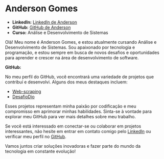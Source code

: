 # Anderson Gomes

- **LinkedIn:** [LinkedIn de Anderson](https://www.linkedin.com/in/anderson-gomes-2b71b1211/)
- **GitHub:** [GitHub de Anderson](https://github.com/Andgomes11)
- **Curso:** Análise e Desenvolvimento de Sistemas

Olá! Meu nome é Anderson Gomes, e estou atualmente cursando Análise e Desenvolvimento de Sistemas. Sou apaixonado por tecnologia e programação, e estou sempre em busca de novos desafios e oportunidades para aprender e crescer na área de desenvolvimento de software.

**GitHub:**

No meu perfil do GitHub, você encontrará uma variedade de projetos que contribuí e desenvolvi. Alguns dos meus destaques incluem:

- [Web-scraping](https://github.com/Andgomes11/Web-scraping.git)
- [DesafioDio](https://github.com/Andgomes11/DesafioDio.git)

Esses projetos representam minha paixão por codificação e meu compromisso em aprimorar minhas habilidades. Sinta-se à vontade para explorar meu GitHub para ver mais detalhes sobre meu trabalho.

Se você está interessado em conectar-se ou colaborar em projetos interessantes, não hesite em entrar em contato comigo pelo [LinkedIn](https://www.linkedin.com/in/anderson-gomes-2b71b1211/) ou verificar meu perfil no [GitHub](https://github.com/Andgomes11).

Vamos juntos criar soluções inovadoras e fazer parte do mundo da tecnologia em constante evolução!
